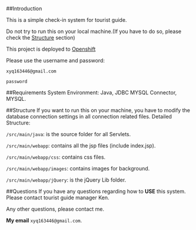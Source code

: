 ##Introduction

This is a simple check-in system for tourist guide.

Do not try to run this on your local machine.(If you have to do so, please check the [Structure](https://github.com/LLTravel/Guide#Structure) section)

This project is deployed to [Openshift](https://www.openshift.com/)

Please use the username and password:

`xyq163446@gmail.com`

`password`

##Requirements
System Environment: Java, JDBC MYSQL Connector, MYSQL.

##Structure
If you want to run this on your machine, you have to modify the database connection settings in all connection related files.
Detailed Structure:

`/src/main/java`: is the source folder for all Servlets.

`/src/main/webapp`: contains all the jsp files (include index.jsp).

`/src/main/webapp/css`: contains css files.

`/src/main/webapp/images`: contains images for background.

`/src/main/webapp/jQuery`: is the jQuery Lib folder.


##Questions
If you have any questions regarding how to **USE** this system. Please contact tourist guide manager Ken.

Any other questions, please contact me.

**My email** `xyq163446@gmail.com`.
